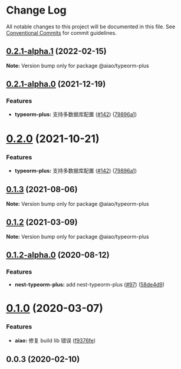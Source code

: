 # Change Log

All notable changes to this project will be documented in this file. See [Conventional Commits](https://conventionalcommits.org) for commit guidelines.

## [0.2.1-alpha.1](https://github.com/aiao-io/aiao/compare/@aiao/typeorm-plus@0.2.0...@aiao/typeorm-plus@0.2.1-alpha.1) (2022-02-15)

**Note:** Version bump only for package @aiao/typeorm-plus

## [0.2.1-alpha.0](https://github.com/aiao-io/aiao/compare/@aiao/typeorm-plus@0.1.2-alpha.0...@aiao/typeorm-plus@0.2.1-alpha.0) (2021-12-19)

### Features

- **typeorm-plus:** 支持多数据库配置 ([#142](https://github.com/aiao-io/aiao/issues/142)) ([79896a1](https://github.com/aiao-io/aiao/commit/79896a1fd48254711a355d4e596f9a815c64ae70))

# [0.2.0](https://github.com/aiao-io/aiao/compare/@aiao/typeorm-plus@0.1.2...@aiao/typeorm-plus@0.2.0) (2021-10-21)

### Features

- **typeorm-plus:** 支持多数据库配置 ([#142](https://github.com/aiao-io/aiao/issues/142)) ([79896a1](https://github.com/aiao-io/aiao/commit/79896a1fd48254711a355d4e596f9a815c64ae70))

## [0.1.3](https://github.com/aiao-io/aiao/compare/@aiao/typeorm-plus@0.1.2-alpha.0...@aiao/typeorm-plus@0.1.3) (2021-08-06)

**Note:** Version bump only for package @aiao/typeorm-plus

## [0.1.2](https://github.com/aiao-io/aiao/compare/@aiao/typeorm-plus@0.1.2-alpha.0...@aiao/typeorm-plus@0.1.2) (2021-03-09)

**Note:** Version bump only for package @aiao/typeorm-plus

## [0.1.2-alpha.0](https://github.com/aiao-io/aiao/compare/@aiao/typeorm-plus@0.1.0...@aiao/typeorm-plus@0.1.2-alpha.0) (2020-08-12)

### Features

- **nest-typeorm-plus:** add nest-typeorm-plus ([#97](https://github.com/aiao-io/aiao/issues/97)) ([58de4d9](https://github.com/aiao-io/aiao/commit/58de4d9f6595824d86f59d4018ea4065c84f58fa))

# [0.1.0](https://github.com/aiao-io/aiao/compare/@aiao/typeorm-plus@0.0.3...@aiao/typeorm-plus@0.1.0) (2020-03-07)

### Features

- **aiao:** 修复 build lib 错误 ([f9376fe](https://github.com/aiao-io/aiao/commit/f9376fe1a4823cf18965187a50bc8eaad16eadfd))

## 0.0.3 (2020-02-10)
